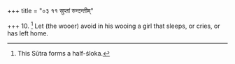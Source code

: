 +++
title = "०३ ११ सुप्तां रुन्दन्तीम्"

+++
10. [^5]  Let (the wooer) avoid in his wooing a girl that sleeps, or cries, or has left home.


[^5]:  This Sūtra forms a half-śloka.

